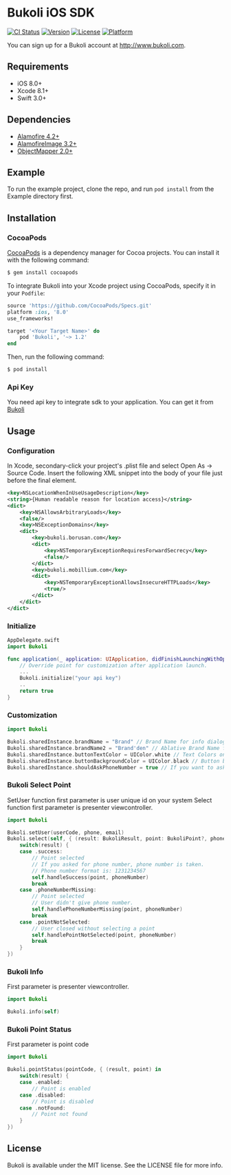 # Bukoli iOS SDK

[![CI Status](http://img.shields.io/travis/bukoli/bukoli-ios.svg?style=flat)](https://travis-ci.org/bukoli/bukoli-ios)
[![Version](https://img.shields.io/cocoapods/v/Bukoli.svg?style=flat)](http://cocoapods.org/pods/Bukoli)
[![License](https://img.shields.io/cocoapods/l/Bukoli.svg?style=flat)](http://cocoapods.org/pods/Bukoli)
[![Platform](https://img.shields.io/cocoapods/p/Bukoli.svg?style=flat)](http://cocoapods.org/pods/Bukoli)

You can sign up for a Bukoli account at http://www.bukoli.com.

## Requirements

- iOS 8.0+
- Xcode 8.1+
- Swift 3.0+

## Dependencies

- [Alamofire 4.2+](https://github.com/Alamofire/Alamofire)
- [AlamofireImage 3.2+](https://github.com/Alamofire/AlamofireImage)
- [ObjectMapper 2.0+](https://github.com/Hearst-DD/ObjectMapper)

## Example

To run the example project, clone the repo, and run `pod install` from the Example directory first.

## Installation

### CocoaPods
[CocoaPods](http://cocoapods.org) is a dependency manager for Cocoa projects. You can install it with the following command:

```bash
$ gem install cocoapods
```

To integrate Bukoli into your Xcode project using CocoaPods, specify it in your `Podfile`:

```ruby
source 'https://github.com/CocoaPods/Specs.git'
platform :ios, '8.0'
use_frameworks!

target '<Your Target Name>' do
    pod 'Bukoli', '~> 1.2'
end
```

Then, run the following command:

```bash
$ pod install
```

### Api Key

You need api key to integrate sdk to your application. You can get it from [Bukoli](http://www.bukoli.com)

## Usage

### Configuration

In Xcode, secondary-click your project's .plist file and select Open As -> Source Code.
Insert the following XML snippet into the body of your file just before the final </dict> element.

```xml
<key>NSLocationWhenInUseUsageDescription</key>
<string>{Human readable reason for location access}</string>
<dict>
	<key>NSAllowsArbitraryLoads</key>
	<false/>
	<key>NSExceptionDomains</key>
    <dict>
        <key>bukoli.borusan.com</key>
        <dict>
            <key>NSTemporaryExceptionRequiresForwardSecrecy</key>
            <false/>
        </dict>
		<key>bukoli.mobillium.com</key>
		<dict>
			<key>NSTemporaryExceptionAllowsInsecureHTTPLoads</key>
			<true/>
        </dict>
    </dict>
</dict>
```

### Initialize

```swift
AppDelegate.swift
import Bukoli

func application(_ application: UIApplication, didFinishLaunchingWithOptions launchOptions: [UIApplicationLaunchOptionsKey: Any]?) -> Bool {
	// Override point for customization after application launch.
	...
	Bukoli.initialize("your api key")
	..
	return true
}

```

### Customization

```swift
import Bukoli

Bukoli.sharedInstance.brandName = "Brand" // Brand Name for info dialog
Bukoli.sharedInstance.brandName2 = "Brand'den" // Ablative Brand Name for info dialog
Bukoli.sharedInstance.buttonTextColor = UIColor.white // Text Colors on button
Bukoli.sharedInstance.buttonBackgroundColor = UIColor.black // Button background color
Bukoli.sharedInstance.shouldAskPhoneNumber = true // If you want to ask user phone number for Bukoli point
```

### Bukoli Select Point

SetUser function first parameter is user unique id on your system
Select function first parameter is presenter viewcontroller.

```swift
import Bukoli

Bukoli.setUser(userCode, phone, email) 
Bukoli.select(self, { (result: BukoliResult, point: BukoliPoint?, phoneNumber: String?) in
    switch(result) {
    case .success:
        // Point selected
        // If you asked for phone number, phone number is taken. 
        // Phone number format is: 1231234567
        self.handleSuccess(point, phoneNumber)
        break
    case .phoneNumberMissing:
        // Point selected
        // User didn't give phone number.
        self.handlePhoneNumberMissing(point, phoneNumber)
        break
    case .pointNotSelected:
        // User closed without selecting a point
        self.handlePointNotSelected(point, phoneNumber)
        break
    }
})
```

### Bukoli Info

First parameter is presenter viewcontroller.

```swift
import Bukoli

Bukoli.info(self)
```

### Bukoli Point Status

First parameter is point code

```swift
import Bukoli

Bukoli.pointStatus(pointCode, { (result, point) in
    switch(result) {
    case .enabled:
    	// Point is enabled
    case .disabled:
    	// Point is disabled
    case .notFound:
    	// Point not found
    }
})

```

## License

Bukoli is available under the MIT license. See the LICENSE file for more info.
